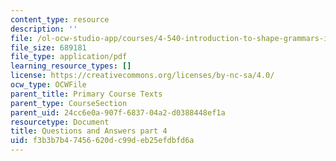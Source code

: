 ```yaml
---
content_type: resource
description: ''
file: /ol-ocw-studio-app/courses/4-540-introduction-to-shape-grammars-i-fall-2018/f3b3b7b47456620dc99deb25efdbfd6a_MIT4_540F18_qa4.pdf
file_size: 689181
file_type: application/pdf
learning_resource_types: []
license: https://creativecommons.org/licenses/by-nc-sa/4.0/
ocw_type: OCWFile
parent_title: Primary Course Texts
parent_type: CourseSection
parent_uid: 24cc6e0a-907f-6837-04a2-d0388448ef1a
resourcetype: Document
title: Questions and Answers part 4
uid: f3b3b7b4-7456-620d-c99d-eb25efdbfd6a
---
```

